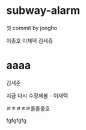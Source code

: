 # subway-alarm
첫 commit by jongho

이종호
이재택
김세중


aaaa
=======
김세준

지금 다시 수정해봄 - 이재택

ㄹㅎㄹㅎㄹ홀홀홀호

fgfgfgfg
